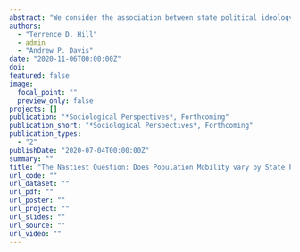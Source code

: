 ```yaml
--- 
abstract: "We consider the association between state political ideology and population mobility during the coronavirus (COVID-19) pandemic. We use first-party geo-behavioral data to estimate the average distance traveled by approximately 15,000,000 devices over ten weeks (February 24, 2020 to April 27, 2020). Regression models with state clustered robust standard errors show lower shelter-in-place rates and higher mobility scores in states with larger percentages of voters who supported Trump in the 2016 presidential election. We also find that shelter-in-place rates increased and mobility scores declined at slower rates in states with greater Trump support. Shelter-in-place rates and average mobility scores were comparable in states governed by Republicans and Democrats. There was some evidence that shelter-in-place rates increased and average mobility scores declined at slower rates in states governed by Republicans. Overall, states with more Trump voters are more resistant to public health recommendations and state stay-at-home orders during the coronavirus pandemic."
authors: 
  - "Terrence D. Hill"
  - admin
  - "Andrew P. Davis"
date: "2020-11-06T00:00:00Z"
doi: 
featured: false
image: 
  focal_point: ""
  preview_only: false
projects: []
publication: "*Sociological Perspectives*, Forthcoming"
publication_short: "*Sociological Perspectives*, Forthcoming"
publication_types: 
  - "2"
publishDate: "2020-07-04T00:00:00Z"
summary: ""
title: "The Nastiest Question: Does Population Mobility vary by State Political Ideology during the Novel Coronavirus (COVID-19) Pandemic?"
url_code: ""
url_dataset: ""
url_pdf: ""
url_poster: ""
url_project: ""
url_slides: ""
url_source: ""
url_video: ""
---
```


